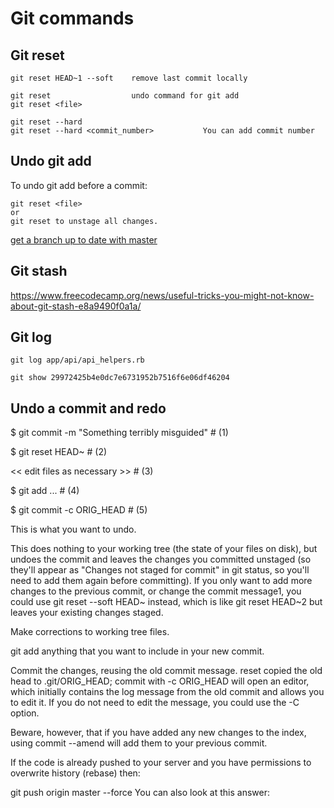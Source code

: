 # Git commands

## Git reset
```
git reset HEAD~1 --soft    remove last commit locally

git reset                  undo command for git add  
git reset <file>           

git reset --hard 
git reset --hard <commit_number>           You can add commit number 
```

## Undo git add

To undo git add before a commit:

```
git reset <file>
or
git reset to unstage all changes.
```
 
[get a branch up to date with master](https://gist.github.com/santisbon/a1a60db1fb8eecd1beeacd986ae5d3ca)

## Git stash

https://www.freecodecamp.org/news/useful-tricks-you-might-not-know-about-git-stash-e8a9490f0a1a/

## Git log 

```
git log app/api/api_helpers.rb 

git show 29972425b4e0dc7e6731952b7516f6e06df46204
```


## Undo a commit and redo

$ git commit -m "Something terribly misguided"             # (1)

$ git reset HEAD~                                          # (2)

<< edit files as necessary >>                              # (3)

$ git add ...                                              # (4)

$ git commit -c ORIG_HEAD                                  # (5)

This is what you want to undo.

This does nothing to your working tree (the state of your files on disk), but undoes the commit and leaves the changes you committed unstaged (so they'll appear as "Changes not staged for commit" in git status, so you'll need to add them again before committing). If you only want to add more changes to the previous commit, or change the commit message1, you could use git reset --soft HEAD~ instead, which is like git reset HEAD~2 but leaves your existing changes staged.

Make corrections to working tree files.

git add anything that you want to include in your new commit.

Commit the changes, reusing the old commit message. reset copied the old head to .git/ORIG_HEAD; commit with -c ORIG_HEAD will open an editor, which initially contains the log message from the old commit and allows you to edit it. If you do not need to edit the message, you could use the -C option.

Beware, however, that if you have added any new changes to the index, using commit --amend will add them to your previous commit.

If the code is already pushed to your server and you have permissions to overwrite history (rebase) then:

git push origin master --force
You can also look at this answer:
